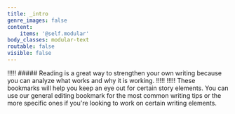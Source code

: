 ```yaml
---
title: _intro
genre_images: false
content:
    items: '@self.modular'
body_classes: modular-text
routable: false
visible: false
---
```


!!!!! ##### Reading is a great way to strengthen your own writing because you can analyze what works and why it is working. 
!!!!! 
!!!!! These bookmarks will help you keep an eye out for certain story elements. You can use our general editing bookmark for the most common writing tips or the more specific ones if you're looking to work on certain writing elements.